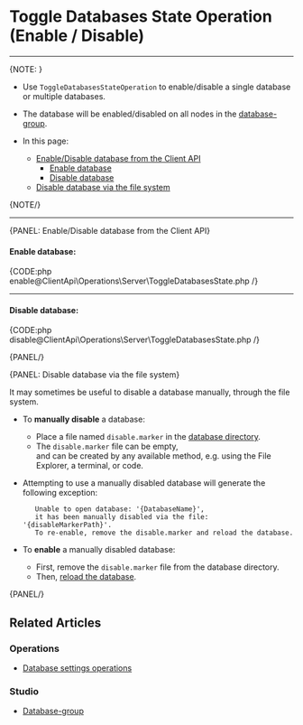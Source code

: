 # Toggle Databases State Operation <br> (Enable / Disable)
---

{NOTE: }

* Use `ToggleDatabasesStateOperation` to enable/disable a single database or multiple databases.

* The database will be enabled/disabled on all nodes in the [database-group](../../../studio/database/settings/manage-database-group).

* In this page:

  * [Enable/Disable database from the Client API](../../../client-api/operations/server-wide/toggle-databases-state#enable/disable-database-from-the-client-api)  
      * [Enable database](../../../client-api/operations/server-wide/toggle-databases-state#enable-database)
      * [Disable database](../../../client-api/operations/server-wide/toggle-databases-state#disable-database)
  * [Disable database via the file system](../../../client-api/operations/server-wide/toggle-databases-state#disable-database-via-the-file-system)

{NOTE/}

---

{PANEL: Enable/Disable database from the Client API}

#### Enable database:  

{CODE:php enable@ClientApi\Operations\Server\ToggleDatabasesState.php /}

---

#### Disable database: 

{CODE:php disable@ClientApi\Operations\Server\ToggleDatabasesState.php /}

{PANEL/}

{PANEL: Disable database via the file system}

It may sometimes be useful to disable a database manually, through the file system.  

* To **manually disable** a database:  
 
  * Place a file named `disable.marker` in the [database directory](../../../server/storage/directory-structure).  
  * The `disable.marker` file can be empty,  
    and can be created by any available method, e.g. using the File Explorer, a terminal, or code.
  
* Attempting to use a manually disabled database will generate the following exception:  

         Unable to open database: '{DatabaseName}', 
         it has been manually disabled via the file: '{disableMarkerPath}'. 
         To re-enable, remove the disable.marker and reload the database.
  
* To **enable** a manually disabled database:
  
  * First, remove the `disable.marker` file from the database directory. 
  * Then, [reload the database](../../../studio/database/settings/database-settings#how-to-reload-the-database).

{PANEL/}

## Related Articles

### Operations
- [Database settings operations](../../../client-api/operations/maintenance/configuration/database-settings-operation)  

### Studio
- [Database-group](../../../studio/database/settings/manage-database-group)
